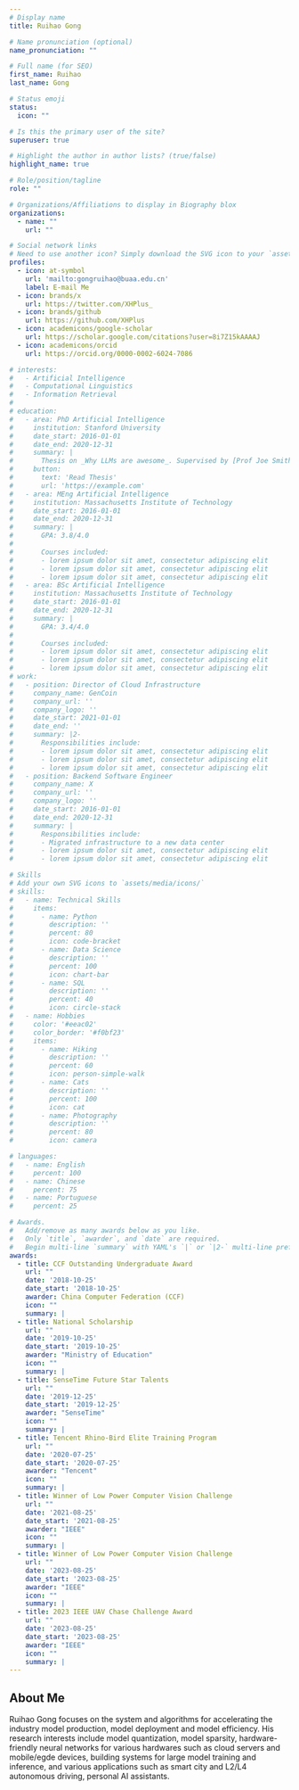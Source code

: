 ```yaml
---
# Display name
title: Ruihao Gong

# Name pronunciation (optional)
name_pronunciation: ""

# Full name (for SEO)
first_name: Ruihao
last_name: Gong

# Status emoji
status:
  icon: ""

# Is this the primary user of the site?
superuser: true

# Highlight the author in author lists? (true/false)
highlight_name: true

# Role/position/tagline
role: ""

# Organizations/Affiliations to display in Biography blox
organizations:
  - name: ""
    url: ""

# Social network links
# Need to use another icon? Simply download the SVG icon to your `assets/media/icons/` folder.
profiles:
  - icon: at-symbol
    url: 'mailto:gongruihao@buaa.edu.cn'
    label: E-mail Me
  - icon: brands/x
    url: https://twitter.com/XHPlus_
  - icon: brands/github
    url: https://github.com/XHPlus
  - icon: academicons/google-scholar
    url: https://scholar.google.com/citations?user=8i7Z15kAAAAJ
  - icon: academicons/orcid
    url: https://orcid.org/0000-0002-6024-7086

# interests:
#   - Artificial Intelligence
#   - Computational Linguistics
#   - Information Retrieval
#
# education:
#   - area: PhD Artificial Intelligence
#     institution: Stanford University
#     date_start: 2016-01-01
#     date_end: 2020-12-31
#     summary: |
#       Thesis on _Why LLMs are awesome_. Supervised by [Prof Joe Smith](https://example.com). Presented papers at 5 IEEE conferences with the contributions being published in 2 Springer journals.
#     button:
#       text: 'Read Thesis'
#       url: 'https://example.com'
#   - area: MEng Artificial Intelligence
#     institution: Massachusetts Institute of Technology
#     date_start: 2016-01-01
#     date_end: 2020-12-31
#     summary: |
#       GPA: 3.8/4.0
#
#       Courses included:
#       - lorem ipsum dolor sit amet, consectetur adipiscing elit
#       - lorem ipsum dolor sit amet, consectetur adipiscing elit
#       - lorem ipsum dolor sit amet, consectetur adipiscing elit
#   - area: BSc Artificial Intelligence
#     institution: Massachusetts Institute of Technology
#     date_start: 2016-01-01
#     date_end: 2020-12-31
#     summary: |
#       GPA: 3.4/4.0
#
#       Courses included:
#       - lorem ipsum dolor sit amet, consectetur adipiscing elit
#       - lorem ipsum dolor sit amet, consectetur adipiscing elit
#       - lorem ipsum dolor sit amet, consectetur adipiscing elit
# work:
#   - position: Director of Cloud Infrastructure
#     company_name: GenCoin
#     company_url: ''
#     company_logo: ''
#     date_start: 2021-01-01
#     date_end: ''
#     summary: |2-
#       Responsibilities include:
#       - lorem ipsum dolor sit amet, consectetur adipiscing elit
#       - lorem ipsum dolor sit amet, consectetur adipiscing elit
#       - lorem ipsum dolor sit amet, consectetur adipiscing elit
#   - position: Backend Software Engineer
#     company_name: X
#     company_url: ''
#     company_logo: ''
#     date_start: 2016-01-01
#     date_end: 2020-12-31
#     summary: |
#       Responsibilities include:
#       - Migrated infrastructure to a new data center
#       - lorem ipsum dolor sit amet, consectetur adipiscing elit
#       - lorem ipsum dolor sit amet, consectetur adipiscing elit

# Skills
# Add your own SVG icons to `assets/media/icons/`
# skills:
#   - name: Technical Skills
#     items:
#       - name: Python
#         description: ''
#         percent: 80
#         icon: code-bracket
#       - name: Data Science
#         description: ''
#         percent: 100
#         icon: chart-bar
#       - name: SQL
#         description: ''
#         percent: 40
#         icon: circle-stack
#   - name: Hobbies
#     color: '#eeac02'
#     color_border: '#f0bf23'
#     items:
#       - name: Hiking
#         description: ''
#         percent: 60
#         icon: person-simple-walk
#       - name: Cats
#         description: ''
#         percent: 100
#         icon: cat
#       - name: Photography
#         description: ''
#         percent: 80
#         icon: camera

# languages:
#   - name: English
#     percent: 100
#   - name: Chinese
#     percent: 75
#   - name: Portuguese
#     percent: 25

# Awards.
#   Add/remove as many awards below as you like.
#   Only `title`, `awarder`, and `date` are required.
#   Begin multi-line `summary` with YAML's `|` or `|2-` multi-line prefix and indent 2 spaces below.
awards:
  - title: CCF Outstanding Undergraduate Award
    url: ""
    date: '2018-10-25'
    date_start: '2018-10-25'
    awarder: China Computer Federation (CCF)
    icon: ""
    summary: |
  - title: National Scholarship
    url: ""
    date: '2019-10-25'
    date_start: '2019-10-25'
    awarder: "Ministry of Education"
    icon: ""
    summary: |
  - title: SenseTime Future Star Talents
    url: ""
    date: '2019-12-25'
    date_start: '2019-12-25'
    awarder: "SenseTime"
    icon: ""
    summary: |
  - title: Tencent Rhino-Bird Elite Training Program
    url: ""
    date: '2020-07-25'
    date_start: '2020-07-25'
    awarder: "Tencent"
    icon: ""
    summary: |
  - title: Winner of Low Power Computer Vision Challenge
    url: ""
    date: '2021-08-25'
    date_start: '2021-08-25'
    awarder: "IEEE"
    icon: ""
    summary: |
  - title: Winner of Low Power Computer Vision Challenge
    url: ""
    date: '2023-08-25'
    date_start: '2023-08-25'
    awarder: "IEEE"
    icon: ""
    summary: |
  - title: 2023 IEEE UAV Chase Challenge Award
    url: ""
    date: '2023-08-25'
    date_start: '2023-08-25'
    awarder: "IEEE"
    icon: ""
    summary: |
---
```


## About Me

Ruihao Gong focuses on the system and algorithms for accelerating the industry model production, model deployment and model efficiency. His research interests include model quantization, model sparsity, hardware-friendly neural networks for various hardwares such as cloud servers and mobile/egde devices, building systems for large model training and inference, and various applications such as smart city and L2/L4 autonomous driving, personal AI assistants.
